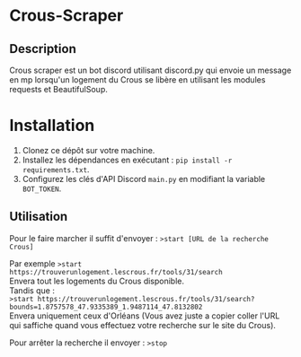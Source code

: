 # Crous-Scraper

## Description
Crous scraper est un bot discord utilisant discord.py qui envoie un message en mp lorsqu'un logement du Crous se libère en utilisant les modules requests et BeautifulSoup.

# Installation
1. Clonez ce dépôt sur votre machine.
2. Installez les dépendances en exécutant : `pip install -r requirements.txt`.
3. Configurez les clés d'API Discord `main.py` en modifiant la variable `BOT_TOKEN`.

## Utilisation
Pour le faire marcher il suffit d'envoyer : `>start [URL de la recherche Crous]`

Par exemple `>start https://trouverunlogement.lescrous.fr/tools/31/search`  
Envera tout les logements du Crous disponible.  
Tandis que :  
`>start https://trouverunlogement.lescrous.fr/tools/31/search?bounds=1.8757578_47.9335389_1.9487114_47.8132802`  
Envera uniquement ceux d'Orléans (Vous avez juste a copier coller l'URL qui saffiche quand vous effectuez votre recherche sur le site du Crous).  

Pour arrêter la recherche il envoyer : `>stop`  
